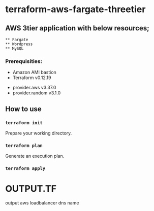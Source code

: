 # terraform-aws-fargate-threetier

## AWS 3tier application with below resources;
    ** Fargate
    ** Wordpress
    ** MySQL

### Prerequisities:
* Amazon AMI bastion
* Terraform v0.12.19
+ provider.aws v3.37.0
+ provider.random v3.1.0

## How to use

### `terraform init`

Prepare your working directory.

### `terraform plan`

Generate an execution plan.

### `terraform apply`


# OUTPUT.TF
output aws loadbalancer dns name
